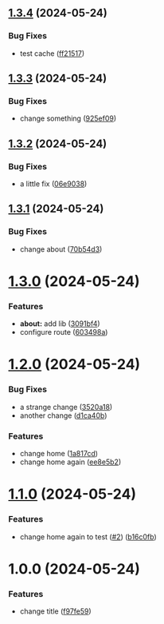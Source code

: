 ## [1.3.4](https://github.com/andrewarosario/nx-semantic-release/compare/nx-semantic-release-v1.3.3...nx-semantic-release-v1.3.4) (2024-05-24)


### Bug Fixes

* test cache ([ff21517](https://github.com/andrewarosario/nx-semantic-release/commit/ff21517057b40050af093d87b03a9dfb4968ae1d))

## [1.3.3](https://github.com/andrewarosario/nx-semantic-release/compare/nx-semantic-release-v1.3.2...nx-semantic-release-v1.3.3) (2024-05-24)


### Bug Fixes

* change something ([925ef09](https://github.com/andrewarosario/nx-semantic-release/commit/925ef094ed2fabeef4d07cb8e66b70f50439e60e))

## [1.3.2](https://github.com/andrewarosario/nx-semantic-release/compare/nx-semantic-release-v1.3.1...nx-semantic-release-v1.3.2) (2024-05-24)


### Bug Fixes

* a little fix ([06e9038](https://github.com/andrewarosario/nx-semantic-release/commit/06e9038447906daadbc7ea43d843111b51b42b9d))

## [1.3.1](https://github.com/andrewarosario/nx-semantic-release/compare/nx-semantic-release-v1.3.0...nx-semantic-release-v1.3.1) (2024-05-24)


### Bug Fixes

* change about ([70b54d3](https://github.com/andrewarosario/nx-semantic-release/commit/70b54d330096aa73bf2fb2bef56b3c7a355f56cd))

# [1.3.0](https://github.com/andrewarosario/nx-semantic-release/compare/nx-semantic-release-v1.2.0...nx-semantic-release-v1.3.0) (2024-05-24)


### Features

* **about:** add lib ([3091bf4](https://github.com/andrewarosario/nx-semantic-release/commit/3091bf4b9ab29dbecad2a344dd111877ff20b094))
* configure route ([603498a](https://github.com/andrewarosario/nx-semantic-release/commit/603498aa8b5a447a2c553cde106820f458de082a))

# [1.2.0](https://github.com/andrewarosario/nx-semantic-release/compare/nx-semantic-release-v1.1.0...nx-semantic-release-v1.2.0) (2024-05-24)


### Bug Fixes

* a strange change ([3520a18](https://github.com/andrewarosario/nx-semantic-release/commit/3520a1861453f9376486974d0df272f4ac0cd71e))
* another change ([d1ca40b](https://github.com/andrewarosario/nx-semantic-release/commit/d1ca40bc336c04bb87a9622f6c38f8eab569b237))


### Features

* change home ([1a817cd](https://github.com/andrewarosario/nx-semantic-release/commit/1a817cd2f93babaf0400aba209ccf970496895c6))
* change home again ([ee8e5b2](https://github.com/andrewarosario/nx-semantic-release/commit/ee8e5b213b5077c3227cca442efb4cb326588318))

# [1.1.0](https://github.com/andrewarosario/nx-semantic-release/compare/nx-semantic-release-v1.0.0...nx-semantic-release-v1.1.0) (2024-05-24)


### Features

* change home again to test ([#2](https://github.com/andrewarosario/nx-semantic-release/issues/2)) ([b16c0fb](https://github.com/andrewarosario/nx-semantic-release/commit/b16c0fb44201a90eff95b4cf2012d3df5ee45f32))

# 1.0.0 (2024-05-24)


### Features

* change title ([f97fe59](https://github.com/andrewarosario/nx-semantic-release/commit/f97fe5993c26ba7a76d2639d45801770b7113885))
